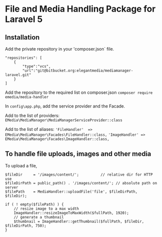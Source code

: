 # File and Media Handling Package for Laravel 5

## Installation

Add the private repository in your 'composer.json` file.
```
"repositories": [
    {
        "type":"vcs",
        "url":"git@bitbucket.org:elegantmedia/mediamanager-laravel.git"
    }
]
```

Add the repository to the required list on composer.json
`composer require emedia/media-handler`


In `config\app.php`, add the service provider and the Facade. 

Add to the list of providers: 
`EMedia\MediaManager\MediaManagerServiceProvider::class`

Add to the list of aliases: 
`'FileHandler'  => EMedia\MediaManager\Facades\FileHandler::class,`
`'ImageHandler' => EMedia\MediaManager\Facades\ImageHandler::class,`

## To handle file uploads, images and other media

To upload a file, 
```
$fileDir  	 = '/images/content/';			// relative dir for HTTP use
$fileDirPath = public_path() . '/images/content/'; // absolute path on server
$filePath    = MediaHandler::uploadFile('file', $fileDirPath, $fileDir);

if ( ! empty($filePath) ) {
	// resize image to a max width
	ImageHandler::resizeImageToMaxWidth($fullPath, 1920);
	// generate a thumbnail
	$thumbnail = ImageHandler::getThumbnail($fullPath, $fileDir, $fileDirPath, 750);
}
```